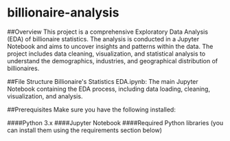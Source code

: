 # billionaire-analysis
##Overview
This project is a comprehensive Exploratory Data Analysis (EDA) of billionaire statistics. The analysis is conducted in a Jupyter Notebook and aims to uncover insights and patterns within the data. The project includes data cleaning, visualization, and statistical analysis to understand the demographics, industries, and geographical distribution of billionaires.

##File Structure
Billionaire's Statistics EDA.ipynb: The main Jupyter Notebook containing the EDA process, including data loading, cleaning, visualization, and analysis.

##Prerequisites
Make sure you have the following installed:

####Python 3.x
####Jupyter Notebook
####Required Python libraries (you can install them using the requirements section below)



